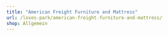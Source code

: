```yaml
---
title: "American Freight Furniture and Mattress"
url: /loves-park/american-freight-furniture-and-mattress/
shop: Allgemein
---
```

